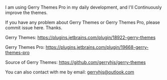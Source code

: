 I am using Gerry Themes Pro in my daily development, and I'll Continuously improve the themes.

If you have any problem about Gerry Themes or Gerry Themes Pro, please commit issue here. Thanks.

Gerry Themes: https://plugins.jetbrains.com/plugin/18922-gerry-themes

Gerry Themes Pro: https://plugins.jetbrains.com/plugin/19668-gerry-themes-pro

Source of Gerry Themes: https://github.com/gerryhjs/gerry-themes

You can also contact with me by email: gerryhjs@outlook.com
